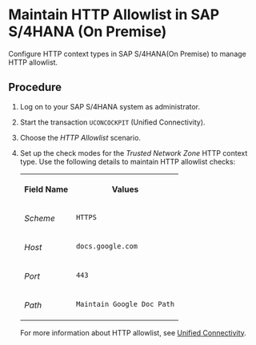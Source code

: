 <!-- loio87e11986ee8040d78872393c54c5f950 -->

# Maintain HTTP Allowlist in SAP S/4HANA \(On Premise\)

Configure HTTP context types in SAP S/4HANA\(On Premise\) to manage HTTP allowlist.



## Procedure

1.  Log on to your SAP S/4HANA system as administrator.

2.  Start the transaction `UCONCOCKPIT` \(Unified Connectivity\).

3.  Choose the *HTTP Allowlist* scenario.

4.  Set up the check modes for the *Trusted Network Zone* HTTP context type. Use the following details to maintain HTTP allowlist checks:


    <table>
    <tr>
    <th valign="top">

    Field Name


    
    </th>
    <th valign="top">

    Values


    
    </th>
    </tr>
    <tr>
    <td valign="top">
    
    *Scheme*


    
    </td>
    <td valign="top">
    
    `HTTPS`


    
    </td>
    </tr>
    <tr>
    <td valign="top">
    
    *Host*


    
    </td>
    <td valign="top">
    
    `docs.google.com`


    
    </td>
    </tr>
    <tr>
    <td valign="top">
    
    *Port*


    
    </td>
    <td valign="top">
    
    `443`


    
    </td>
    </tr>
    <tr>
    <td valign="top">
    
    *Path*


    
    </td>
    <td valign="top">
    
    `Maintain Google Doc Path`


    
    </td>
    </tr>
    </table>
    
    For more information about HTTP allowlist, see [Unified Connectivity](https://help.sap.com/docs/ABAP_PLATFORM_NEW/1ca554ffe75a4d44a7bb882b5454236f/ad6340c911164f639877e2dfb51d4b49.html?locale=en-US&version=201909.001).


